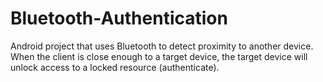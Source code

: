 # Bluetooth-Authentication
Android project that uses Bluetooth to detect proximity to another device. When the client is close enough to a target device, the target device will unlock access to a locked resource (authenticate).
